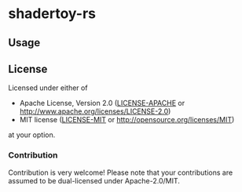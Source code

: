 # shadertoy-rs


## Usage




## License

Licensed under either of

 * Apache License, Version 2.0 ([LICENSE-APACHE](LICENSE-APACHE) or http://www.apache.org/licenses/LICENSE-2.0)
 * MIT license ([LICENSE-MIT](LICENSE-MIT) or http://opensource.org/licenses/MIT)

at your option.

### Contribution

Contribution is very welcome! Please note that your contributions are assumed to be dual-licensed under Apache-2.0/MIT.
